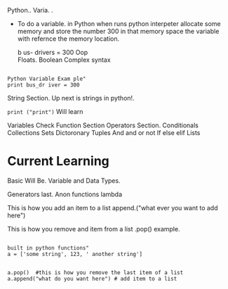   Python..
Varia.  .
- To  do   a   variable.  in Python when runs python interpeter allocate some memory and store the number 300 in that memory space     the variable with refernce the memory location.
    
   b  us- drivers   = 300
  Oop   
     Floats.
   Boolean
Complex syntax    
 
```Python.

Python Variable Exam ple"
print bus_dr iver = 300

```

String Section.
Up next is strings in python!.

```print ("print")```
Will learn

Variables Check
Function Section
Operators Section.
Conditionals
Collections
Sets
Dictoronary
Tuples
And and or not 
If else elif
Lists
 # Current Learning
Basic Will Be.
Variable and Data Types.

Generators last.
Anon functions lambda 

This is how you add an item to a list
append.("what ever you want to add here")

This is how you remove and item from a list
.pop()
example.


```Python.

built in python functions"
a = ['some string', 123, ' another string']


a.pop()  #this is how you remove the last item of a list
a.append("what do you want here") # add item to a list

```
